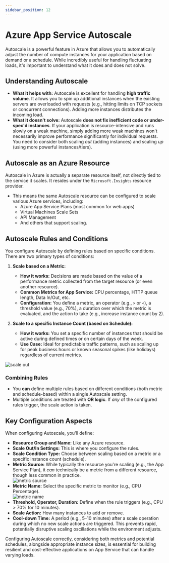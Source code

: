 ```yaml
---
sidebar_position: 12
---
```


# Azure App Service Autoscale

Autoscale is a powerful feature in Azure that allows you to automatically adjust the number of compute instances for your application based on demand or a schedule. While incredibly useful for handling fluctuating loads, it's important to understand what it does and does not solve.

## Understanding Autoscale

*   **What it helps with:** Autoscale is excellent for handling **high traffic volume**. It allows you to spin up additional instances when the existing servers are overloaded with requests (e.g., hitting limits on TCP sockets or concurrent connections). Adding more instances distributes the incoming load.
*   **What it doesn't solve:** Autoscale **does not fix inefficient code or under-spec'd instances**. If your application is resource-intensive and runs slowly on a weak machine, simply adding more weak machines won't necessarily improve performance significantly for individual requests. You need to consider both scaling *out* (adding instances) and scaling *up* (using more powerful instances/tiers).

## Autoscale as an Azure Resource

Autoscale in Azure is actually a separate resource itself, not directly tied to the service it scales. It resides under the `Microsoft.Insights` resource provider.

*   This means the same Autoscale resource can be configured to scale various Azure services, including:
    *   Azure App Service Plans (most common for web apps)
    *   Virtual Machines Scale Sets
    *   API Management
    *   And others that support scaling.

## Autoscale Rules and Conditions

You configure Autoscale by defining rules based on specific conditions. There are two primary types of conditions:

1.  **Scale based on a Metric:**
    *   **How it works:** Decisions are made based on the value of a performance metric collected from the target resource (or even another resource).
    *   **Common Metrics for App Service:** CPU percentage, HTTP queue length, Data In/Out, etc.
    *   **Configuration:** You define a metric, an operator (e.g., `>` or `<`), a threshold value (e.g., 70%), a duration over which the metric is evaluated, and the action to take (e.g., increase instance count by 2).

2.  **Scale to a specific Instance Count (based on Schedule):**
    *   **How it works:** You set a specific number of instances that should be active during defined times or on certain days of the week.
    *   **Use Case:** Ideal for predictable traffic patterns, such as scaling up for peak business hours or known seasonal spikes (like holidays) regardless of current metrics.

<div>
  <img src={require('@site/static/img/develop-azure-compute-solutions/scale-out.png').default} alt="scale out" />
</div>

### Combining Rules

*   You **can** define multiple rules based on different conditions (both metric and schedule-based) within a single Autoscale setting.
*   Multiple conditions are treated with **OR logic**. If *any* of the configured rules trigger, the scale action is taken.

## Key Configuration Aspects

When configuring Autoscale, you'll define:

*   **Resource Group and Name:** Like any Azure resource.
*   **Scale Out/In Settings:** This is where you configure the rules.
*   **Scale Condition Type:** Choose between scaling based on a metric or a specific instance count (schedule).
*   **Metric Source:** While typically the resource you're scaling (e.g., the App Service Plan), it *can* technically be a metric from a different resource, though less common in practice.
    <div>
      <img src={require('@site/static/img/develop-azure-compute-solutions/metric-source.png').default} alt="metric source" />
    </div>
*   **Metric Name:** Select the specific metric to monitor (e.g., CPU Percentage).
    <div>
      <img src={require('@site/static/img/develop-azure-compute-solutions/metric-name.png').default} alt="metric name" />
    </div>
*   **Threshold, Operator, Duration:** Define when the rule triggers (e.g., CPU > 70% for 10 minutes).
*   **Scale Action:** How many instances to add or remove.
*   **Cool-down Time:** A period (e.g., 5–10 minutes) after a scale operation during which no new scale actions are triggered. This prevents rapid, potentially disruptive scaling oscillations while the environment adjusts.

Configuring Autoscale correctly, considering both metrics and potential schedules, alongside appropriate instance sizes, is essential for building resilient and cost-effective applications on App Service that can handle varying loads.